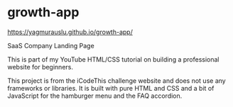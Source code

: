 # growth-app
https://yagmurauslu.github.io/growth-app/

SaaS Company Landing Page

This is part of my YouTube HTML/CSS tutorial on building a professional website for beginners.

This project is from the iCodeThis challenge website and does not use any frameworks or libraries. It is built with pure HTML and CSS and a bit of JavaScript for the hamburger menu and the FAQ accordion.


